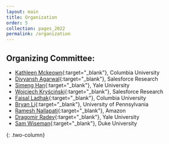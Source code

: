 ```yaml
---
layout: main
title: Organization
order: 5
collection: pages_2022
permalink: /organization
---
```

<!-- ## Steering Committee:-->

## Organizing Committee:

- [Kathleen Mckeown](http://www.cs.columbia.edu/~kathy/){:target="_blank"}, Columbia University 
- [Divyansh Agarwal](https://www.linkedin.com/in/agarwal-divyansh/){:target="_blank"}, Salesforce Research
- [Simeng Han](https://shirleyhan6.github.io/){:target="_blank"}, Yale University
- [Wojciech Kryściński](https://twitter.com/iam_wkr){:target="_blank"}, Salesforce Research
- [Faisal Ladhak](https://www.cs.columbia.edu/~faisal/){:target="_blank"}, Columbia University
- [Bryan Li](https://manestay.github.io/){:target="_blank"}, University of Pennsylvania
- [Ramesh Nallapati](https://www.amazon.science/author/ramesh-nallapati){:target="_blank"}, Amazon
- [Dragomir Radev](http://www.cs.yale.edu/homes/radev/){:target="_blank"}, Yale University
- [Sam Wiseman](https://swiseman.github.io/){:target="_blank"}, Duke University

<!-- 

## Program Committee:
- 

-->


{: .two-column}

